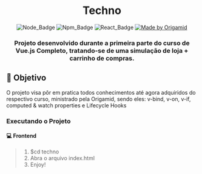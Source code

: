 <h1 align=center>
Techno
</h1>

<div align="center">

![Node_Badge][node_version_badge] ![Npm_Badge][npm_version_badge] ![React_Badge][web_badge] 
  <a href="https://origamid.com.br">
    <img alt="Made by Origamid" src="https://img.shields.io/badge/made%20by-Origamid-%237519C1">
  </a>

</div>

<h3 align="center">

Projeto desenvolvido durante a primeira parte do curso de **Vue.js Completo**, tratando-se de uma simulação de loja + carrinho de compras. 

</h3>

<!-- 
  ...
  Local Reservado para o Banner com a montagem da tela
  do site e do aplicativo mobile.
  ...
-->

## **:rocket: Objetivo**

O projeto visa pôr em pratica todos conhecimentos até agora adquiridos do respectivo curso, ministrado pela Origamid, sendo eles: v-bind, v-on, v-if, computed & watch properties e Lifecycle Hooks


### **Executando o Projeto**

#### **:computer: Frontend**
> 1. $cd techno
> 2. Abra o arquivo index.html
> 3. Enjoy!



<!-- Website Links -->

[rocketseat_site]: https://rocketseat.com.br/

<!-- Badges -->

[github_issues_badge]: https://img.shields.io/github/issues/x0n4d0/ecoleta?color=green

[node_version_badge]: https://img.shields.io/badge/node-12.18.3-yellow

[npm_version_badge]: https://img.shields.io/badge/npm-6.14.6-red

[web_badge]: https://img.shields.io/badge/web-vue-green

[mobile_react-native_badge]: https://img.shields.io/badge/mobile-react%20native-blueviolet

[server_nodejs_badge]: https://img.shields.io/badge/server-nodejs-important

<!-- Techs -->

[react]: https://reactjs.org/

[typescript]: https://www.typescriptlang.org/

[node]: https://nodejs.org/en/

[leaflet]: https://react-leaflet.js.org/en/

[ibge_api]: https://servicodados.ibge.gov.br/api/docs/localidades?versao=1

[ibge_api_ufs]: https://servicodados.ibge.gov.br/api/docs/localidades?versao=1#api-UFs-estadosGet

[ibge_api_municipios]: https://servicodados.ibge.gov.br/api/docs/localidades?versao=1#api-Municipios-estadosUFMunicipiosGet

[vscode]: https://code.visualstudio.com/

[react_native]: http://www.reactnative.com/

[stackedit]: https://stackedit.io

[vscode_sqlite_extension]: https://marketplace.visualstudio.com/items?itemName=alexcvzz.vscode-sqlite

[markdown_emoji]: https://gist.github.com/rxaviers/7360908

[commitlint]: https://github.com/conventional-changelog/commitlint

[express]: https://expressjs.com/

[cors]: https://expressjs.com/en/resources/middleware/cors.html

[knex]: http://knexjs.org/

[sqlite3]: https://github.com/mapbox/node-sqlite3

[tsnode]: https://github.com/TypeStrong/ts-node

[feather_icons]: https://feathericons.com/

[insomnia]: https://insomnia.rest/

[react_leaflet]: https://react-leaflet.js.org/

[react_router_dom]: https://github.com/ReactTraining/react-router/tree/master/packages/react-router-dom

[react_icons]: https://react-icons.github.io/react-icons/

[axios]: https://github.com/axios/axios
